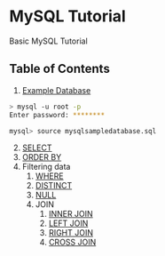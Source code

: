 # MySQL Tutorial

Basic MySQL Tutorial

## Table of Contents


1. [Example Database](/mysqlsampledatabase.sql)

```sh
> mysql -u root -p
Enter password: ********

mysql> source mysqlsampledatabase.sql
```

2. [SELECT](SELECT.sql)
3. [ORDER BY](ORDER%20BY.sql)
4. Filtering data
   1. [WHERE](WHERE.sql)
   2. [DISTINCT](DISTINCT.sql)
   3. [NULL](NULL.sql)
   4. JOIN
      1. [INNER JOIN](INNER%20JOIN.sql)
      2. [LEFT JOIN](LEFT%20JOIN.sql)
      3. [RIGHT JOIN](RIGHT%20JOIN.sql)
      4. [CROSS JOIN](CROSS%20JOIN.sql)
